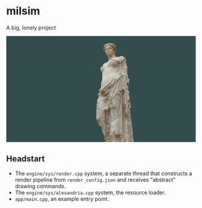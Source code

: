 # milsim
A big, lonely project

![Example of basic 3D rendering](test.jpg)

## Headstart
 - The `engine/sys/render.cpp` system, a separate thread that constructs a render pipeline from `render_config.json` and receives "abstract" drawing commands.
 - The `engine/sys/alexandria.cpp` system, the resource loader.
 - `app/main.cpp`, an example entry point.
